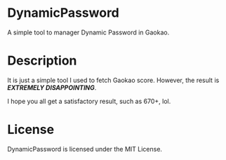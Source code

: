 # DynamicPassword
A simple tool to manager Dynamic Password in Gaokao.


# Description
It is just a simple tool I used to fetch Gaokao score. However, the result is ***EXTREMELY DISAPPOINTING***.

I hope you all get a satisfactory result, such as 670+, lol.

# License
DynamicPassword is licensed under the MIT License.
